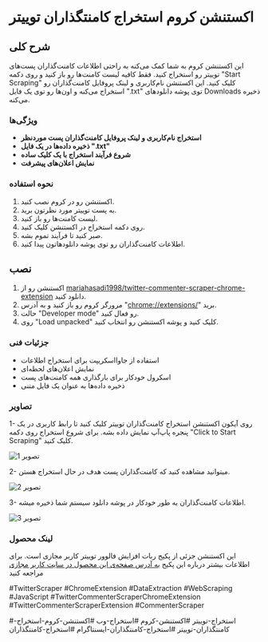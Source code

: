 # اکستنشن کروم استخراج کامنتگذاران توییتر



## شرح کلی

این اکستنشن کروم به شما کمک می‌کنه به راحتی اطلاعات کامنت‌گذاران پست‌های توییتر رو استخراج کنید. فقط کافیه لیست کامنت‌ها رو باز کنید و روی دکمه "Start Scraping" کلیک کنید. این اکستنشن نام‌کاربری و لینک پروفایل کامنت‌گذاران رو استخراج می‌کنه و اون‌ها رو توی یک فایل ".txt" توی پوشه دانلودهای Downloads ذخیره می‌کنه.




### ویژگی‌ها 

*   **استخراج نام‌کاربری و لینک پروفایل کامنت‌گذاران پست موردنظر**
*   **ذخیره داده‌ها در یک فایل ".txt"**
*   **شروع فرآیند استخراج با یک کلیک ساده**
*   **نمایش اعلان‌های پیشرفت**


### نحوه استفاده

1. اکستنشن رو در کروم نصب کنید.
2. به پست توییتر مورد نظرتون برید.
3. لیست کامنت‌ها رو باز کنید.
4. روی دکمه استخراج در اکستنشن کلیک کنید.
5. صبر کنید تا فرآیند تموم بشه.
6. اطلاعات کامنت‌گذاران رو توی پوشه دانلودهاتون پیدا کنید.


## نصب

1. اکستنشن رو از [mariahasadi1998/twitter-commenter-scraper-chrome-extension](https://github.com/mariahasadi1998/twitter-commenter-scraper-chrome-extension) دانلود کنید.
2. مرورگر کروم رو باز کنید و به آدرس "[chrome://extensions/](chrome://extensions/)" برید.
3. حالت "Developer mode" رو فعال کنید.
4. روی "Load unpacked" کلیک کنید و پوشه اکستنشن رو انتخاب کنید.


### جزئیات فنی

- استفاده از جاوااسکریپت برای استخراج اطلاعات
- نمایش اعلان‌های لحظه‌ای
- اسکرول خودکار برای بارگذاری همه کامنت‌های پست
- ذخیره داده‌ها به عنوان یک فایل متنی

  

### تصاویر

1- روی آیکون اکستنشن استخراج کامنت‌گذاران توییتر کلیک کنید تا رابط کاربری در یک پنجره پاپ‌آپ نمایش داده بشه. برای شروع استخراج روی دکمه "Click to Start Scraping" کلیک کنید.

   ![تصویر 1](screenshot/extension-1.png)

2- میتوانید مشاهده کنید که کامنت‌گذاران پست هدف در حال استخراج هستن.

   ![تصویر 2](screenshot/extension-2.png)

3- اطلاعات کامنت‌گذاران به طور خودکار در پوشه دانلود سیستم شما ذخیره میشه.

   ![تصویر 3](screenshot/extension-3.png)


### لینک محصول
این اکستنشن جزئی از پکیج ربات افزایش فالوور توییتر کاربر مجازی است. برای اطلاعات بیشتر درباره این پکیج [به آدرس صفحه‌ی این محصول در سایت کاربر مجازی](https://www.v-user.com/fa/محصولات/ربات-توییتر-کاربر-مجازی) مراجعه کنید


#TwitterScraper #ChromeExtension #DataExtraction #WebScraping #JavaScript #TwitterCommenterScraperChromeExtension #TwitterCommenterScraperExtension #CommenterScraper

#استخراج-توییتر #اکستنشن-کروم #استخراج-وب #اکستنشن-کروم-استخراج-کامنتگذاران-توییتر #استخراج-کامنتگذاران-ایسنتاگرام #استخراج-کامنتگذاران
